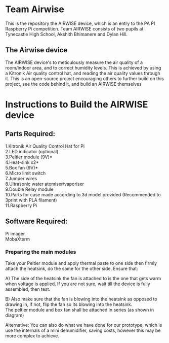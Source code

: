 # Team Airwise

This is the repository the AIRWISE device, which is an entry to the PA PI Raspberry Pi competition.
Team AIRWISE consists of two pupils at Tynecastle High School, Akshith Bhimanere and Dylan Hill.

## The Airwise device
The AIRWISE device's to meticulously measure the air quality of a room/indoor area, and to correct humidity levels. This is achieved by using a Kitronik Air quality control hat, and reading the air quality values through it. This is an open-source project encouraging others to further build on this project, see the code behind it, and build an AIRWISE themselves 


# Instructions to Build the AIRWISE device

## Parts Required:

1.Kitronik Air Quality Control Hat for Pi  
2.LED indicator (optional)   
3.Peltier module (9V)*   
4.Heat-sink x2*   
5.Box fan (9V)*   
6.Micro limit switch   
7.Jumper wires   
8.Ultrasonic water atomiser/vaporiser   
9.Double Relay module   
10.Parts for case made according to 3d model provided (Recommended to 3print with PLA filament)   
11.Raspberry Pi  

## Software Required:

Pi imager  
MobaXterm

### Preparing the main modules

Take your Peltier module and apply thermal paste to one side then firmly attach the heatsink, do the same for the other side. Ensure that:  

A) The side of the heatsink the fan is attached to is the one that gets warm when voltage is applied. If you are not sure, wait till the device is fully assembled, then test.   

B) Also make sure that the fan is blowing into the heatsink as opposed to drawing in, if not, flip the fan so its blowing into the heatsink.  
The peltier module and box fan shall be attached in series (as shown in diagram)

Alternative: 
	You can also do what we have done for our prototype, which is use the internals of a mini dehumidifier, saving costs, however this may be more complex to achieve. 

 